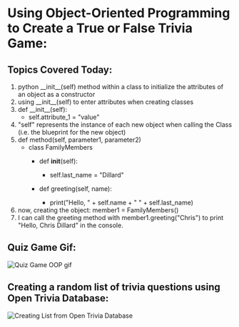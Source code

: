 # Using Object-Oriented Programming to Create a True or False Trivia Game:

## Topics Covered Today:
1. python \_\_init\_\_(self) method within a class to initialize the attributes of an object as a constructor
2. using \_\_init\_\_(self) to enter attributes when creating classes
3. def \_\_init\_\_(self):
   - self.attribute_1 = "value"
5. "self" represents the instance of each new object when calling the Class (i.e. the blueprint for the new object)
6. def method(self, parameter1, parameter2)
   - class FamilyMembers
     - def __init__(self):
       - self.last_name = "Dillard"
                  
     - def greeting(self, name):
       - print("Hello, " + self.name + " " + self.last_name)
7. now, creating the object: member1 = FamilyMembers()
8. I can call the greeting method with member1.greeting("Chris") to print "Hello, Chris Dillard" in the console.

## Quiz Game Gif:
![Quiz Game OOP gif](https://github.com/Christopherdillard99/Python-100-Days-of-Code/assets/121410201/98d6aa8a-5972-4349-b751-90784bf0b20c)

## Creating a random list of trivia questions using Open Trivia Database:
![Creating List from Open Trivia Database](https://github.com/Christopherdillard99/Python-100-Days-of-Code/assets/121410201/fae613b5-6920-4d1a-9291-78dd6ce1ff94)
